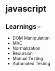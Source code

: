 # javascript

## Learnings - 
- DOM Manipulation
- MVC
- Normalization
- Recursion
- Manual Testing 
- Automated Testing 
